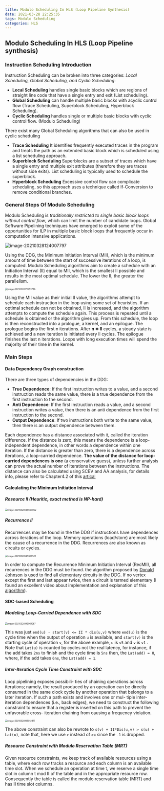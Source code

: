```yaml
---
title: Modulo Scheduling In HLS (Loop Pipeline Synthesis)
date: 2021-03-28 22:25:35
tags: Modulo Scheduling
categories: HLS
---
```


## Modulo Scheduling In HLS (Loop Pipeline synthesis)

### Instruction Scheduling Introduction

Instruction Scheduling can be broken into three categories: *Local Scheduling, Global Scheduling, and Cyclic Scheduling*:

* **Local Scheduling** handles single basic blocks which are regions of straight line code that have a single entry and exit (List scheduling).
* **Global Scheduling** can handle multiple basic blocks with acyclic control flow (Trace Scheduling, Superblock Scheduling, Hyperblock Scheduling).
* **Cyclic Scheduling** handles single or multiple basic blocks with cyclic control flow. (Modulo Scheduling)

 

There exist many Global Scheduling algorithms that can also be used in cyclic scheduling

* **Trace Scheduling** It identifies frequently executed traces in the program and treats the path as an extended basic block which is scheduled using a list scheduling approach.
* **Superblock Scheduling** Superblocks are a subset of traces which have a single entry and multiple exit attributes (therefore they are traces without side exits). List scheduling is typically used to schedule the superblock.
* **Hyperblock Scheduling** Excessive control flow can complicate scheduling, so this approach uses a technique called If-Conversion to remove conditional branches.

<!--more-->

### General Steps Of Modulo Scheduling

Modulo Scheduling is *traditionally restricted to single basic block loops without control flow*, which can limit the number of candidate loops. Global Software Pipelining techniques have emerged to exploit some of the opportunities for ILP in multiple basic block loops that frequently occur in computation intensive applications.

![image-20210328124007797](/images/image-20210328124007797.png)

Using the DDG, the Minimum Initiation Interval (MII), which is the minimum amount of time between the start of successive iterations of a loop, is computed. Modulo Scheduling algorithms aim to create a schedule with an Initiation Interval (II) equal to MII, which is the smallest II possible and results in the most optimal schedule. The lower the II, the greater the parallelism.

<img src="/images/image-20210328171553786.png" alt="image-20210328171553786" style="zoom:50%;" />


Using the MII value as their initial II value, the algorithms attempt to schedule each instruction in the loop using some set of heuristics. If an optimal schedule can not be obtained, II is increased, and the algorithm attempts to compute the schedule again. This process is repeated until a schedule is obtained or the algorithm gives up. From this schedule, the loop is then reconstructed into a prologue, a kernel, and an epilogue. The prologue begins the first n iterations. After **n ∗ II** cycles, a steady state is achieved and a new iteration is initiated every II cycles. The epilogue finishes the last n iterations. Loops with long execution times will spend the majority of their time in the kernel.

### Main Steps

#### Data Dependency Graph construction

There are three types of dependencies in the DDG:

* **True Dependence**: If the first instruction writes to a value, and a second instruction reads the same value, there is a true dependence from the first instruction to the second.
* **Anti Dependence**: If the first instruction reads a value, and a second instruction writes a value, then there is an anti dependence from the first instruction to the second.
* **Output Dependence**: If two instructions both write to the same value, then there is an output dependence between them.

Each dependence has a distance associated with it, called the iteration difference. If the distance is zero, this means the dependence is a loop-independent dependence, in other words a dependence within one iteration. If the distance is greater than zero, there is a dependence across iterations, a loop-carried dependence. **The value of the distance for loop-carried dependences is one** (a conservative guess), unless further analysis can prove the actual number of iterations between the instructions. The distance can also be calculated using SCEV and AA analysis, for details info, please refer to Chapter4.2 of this [artical](https://llvm.org/pubs/2005-06-17-LattnerMSThesis.pdf)

#### Calculating the Minimum Initiation Interval

##### Resource II (Heuritic, exact method is NP-hard)

<img src="/images/image-20210328144653002.png" alt="image-20210328144653002" style="zoom:50%;" />

##### Recurrence II

Recurrences may be found in the the DDG if instructions have dependences across iterations of the loop. Memory operations (load/store) are most likely the cause of a recurrence in the DDG. Recurrences are also known as circuits or cycles.

<img src="/images/image-20210328145300523.png" alt="image-20210328145300523" style="zoom:50%;" />

In order to compute the Recurrence Minimum Initiation Interval (RecMII), all recurrences in the DDG must be found. the algorithm proposed by [Donald Johnson](https://www.cs.tufts.edu/comp/150GA/homeworks/hw1/Johnson%2075.PDF) is used to find all elementary circuits in the DDG. If no vertex except the first and last appear twice, then a circuit is termed elementary (I found an excellent video about implementation and explanation of this [algorithm](https://www.youtube.com/watch?v=johyrWospv0)).

#### SDC-based Scheduling

##### Modeling Loop-Carried Dependence with SDC

<img src="/images/image-20210328193951067.png" alt="image-20210328193951067" style="zoom:50%;" />

This was just `end(u) - start(v) <= II * dis(u,v)` where `end(u)` is the cycle time when the output of operation `u` is available, and `start(v)` is the starting cycle of operation `v`,  for the above example, `u` is `v5` and `v` is `v1` . Note that `Lat(u)` is counted by cycles not the real latency, for instance, if the add takes `2ns` to finish and the cycle time is `5ns` then, the `Lat(add) = 0`, where, if the add takes `6ns`,  the `Lat(add) = 1`.

##### Inter-Iteration Cycle Time Constraint with SDC

Loop pipelining exposes possibili- ties of chaining operations across iterations; namely, the result produced by an operation can be directly consumed in the same clock cycle by another operation that belongs to a later iteration. If such a path exists and involves one or mul- tiple inter-iteration dependences (i.e., back edges), we need to construct the following constraint to ensure that a register is inserted on this path to prevent the unfavorable cross- iteration chaining from causing a frequency violation.

<img src="/images/image-20210328195012817.png" alt="image-20210328195012817" style="zoom:50%;" />

The above constraint can also be rewrote to `s(v) + II*Dis(u,v) > s(u) + Lat(u)`, note that, here we use `>` instead of `>=` since the `-1` is dropped.

##### Resource Constraint with Modulo Reservation Table (MRT)

Given resource constraints, we keep track of available resources using a table, where each row tracks a resource and each column is an available time slot. When we schedule an operation at time t, we reserve a single time slot in column t mod II of the table and in the appropriate resource row. Consequently the table is called the modulo reservation table (MRT) and has II time slot columns.